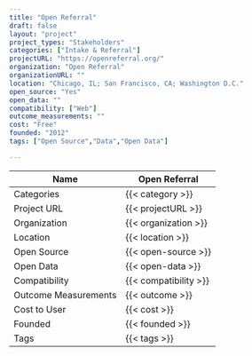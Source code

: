 ```yaml
---
title: "Open Referral"
draft: false
layout: "project"
project_types: "Stakeholders"
categories: ["Intake & Referral"]
projectURL: "https://openreferral.org/"
organization: "Open Referral"
organizationURL: ""
location: "Chicago, IL; San Francisco, CA; Washington D.C."
open_source: "Yes"
open_data: ""
compatibility: ["Web"]
outcome_measurements: ""
cost: "Free"
founded: "2012"
tags: ["Open Source","Data","Open Data"]

---
```



Name                    |  Open Referral    
------------------------|----
Categories              | {{< category >}} 
Project URL             | {{< projectURL >}} 
Organization            | {{< organization >}} 
Location                | {{< location >}} 
Open Source             | {{< open-source >}} 
Open Data               | {{< open-data >}} 
Compatibility           | {{< compatibility >}} 
Outcome Measurements    | {{< outcome >}} 
Cost to User            | {{< cost >}} 
Founded                 | {{< founded >}} 
Tags                    | {{< tags >}} 

